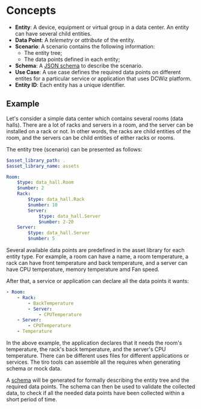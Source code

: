 # Concepts

* **Entity**: A device, equipment or virtual group in a data center. An entity can have several child entities.
* **Data Point**: A *telemetry* or *attribute* of the entity.
* **Scenario**: A scenario contains the following information:
  * The entity tree;
  * The data points defined in each entity;
* **Schema**: A [JSON schema](https://json-schema.org/) to describe the scenario.
* **Use Case**: A use case defines the required data points on different entites for a particular service or application that uses DCWiz platform.
* **Entity ID**: Each entity has a unique identifier.

## Example

Let's consider a simple data center which contains several rooms (data halls). There are a lot of racks and servers in a room, and the server can be installed on a rack or not. In other words, the racks are child entities of the room, and the servers can be child entities of either racks or rooms.

The entity tree (scenario) can be presented as follows:

```yaml
$asset_library_path: .
$asset_library_name: assets

Room:
    $type: data_hall.Room
    $number: 2
    Rack:
        $type: data_hall.Rack
        $number: 10
        Server:
            $type: data_hall.Server
            $number: 2-20
    Server:
        $type: data_hall.Server
        $number: 5
```

Several available data points are predefined in the asset library for each entity type. For example, a room can have a name, a room temperature, a rack can have front temperature and back temperature, and a server can have CPU temperature, memory temperature amd Fan speed.

After that, a service or application can declare all the data points it wants:

```yaml
- Room:
    - Rack:
        - BackTemperature
        - Server:
            - CPUTemperature
    - Server:
        - CPUTemperature
    - Temperature
```

In the above example, the application declares that it needs the room's temperature, the rack's back temperature, and the server's CPU temperature. There can be different uses files for different applications or services. The tiro tools can assemble all the requires when generating schema or mock data.

A [schema](https://github.com/cap-dcwiz/Tiro/blob/main/demo/schema.json) will be generated for formally describing the entity tree and the required data points. The schema can then be used to validate the collected data, to check if all the needed data points have been collected within a short period of time.
